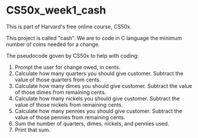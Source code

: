 # CS50x_week1_cash

This is part of Harvard's free online course, CS50x. 

This project is called "cash". 
We are to code in C language the minimum number of coins needed for a change. 

The pseudocode goven by CS50x to help with coding:
1. Prompt the user for change owed, in cents.
2. Calculate how many quarters you should give customer. Subtract the value of those quarters from cents.
3. Calculate how many dimes you should give customer. Subtract the value of those dimes from remaining cents.
4. Calculate how many nickels you should give customer. Subtract the value of those nickels from remaining cents.
5. Calculate how many pennies you should give customer. Subtract the value of those pennies from remaining cents.
6. Sum the number of quarters, dimes, nickels, and pennies used.
7. Print that sum.
